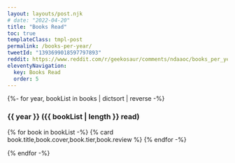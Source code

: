 ```yaml
---
layout: layouts/post.njk
# date: "2022-04-20"
title: "Books Read"
toc: true
templateClass: tmpl-post
permalink: /books-per-year/
tweetId: "1393699018597797893"
reddit: https://www.reddit.com/r/geekosaur/comments/ndaaoc/books_per_year/
eleventyNavigation:
  key: Books Read
  order: 5
---
```


{%- for year, bookList in books | dictsort | reverse -%}

### {{ year }} ({{ bookList | length }} read)

<div class="cards">
{% for book in bookList -%}
{% card book.title,book.cover,book.tier,book.review %}
{% endfor -%}
</div>

{% endfor -%}
